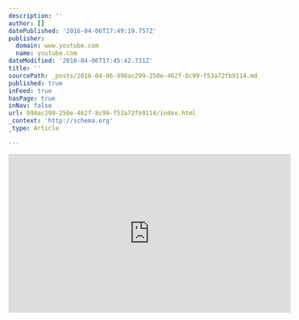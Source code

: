 ```yaml
---
description: ''
author: []
datePublished: '2016-04-06T17:49:19.757Z'
publisher:
  domain: www.youtube.com
  name: youtube.com
dateModified: '2016-04-06T17:45:42.731Z'
title: ''
sourcePath: _posts/2016-04-06-998ac299-250e-462f-8c99-f53a72fb9114.md
published: true
inFeed: true
hasPage: true
inNav: false
url: 998ac299-250e-462f-8c99-f53a72fb9114/index.html
_context: 'http://schema.org'
_type: Article

---
```

<iframe width="560" height="315" src="https://www.youtube.com/embed/mU4rfRwLcas" frameborder="0" allowfullscreen="allowfullscreen" style=""></iframe>